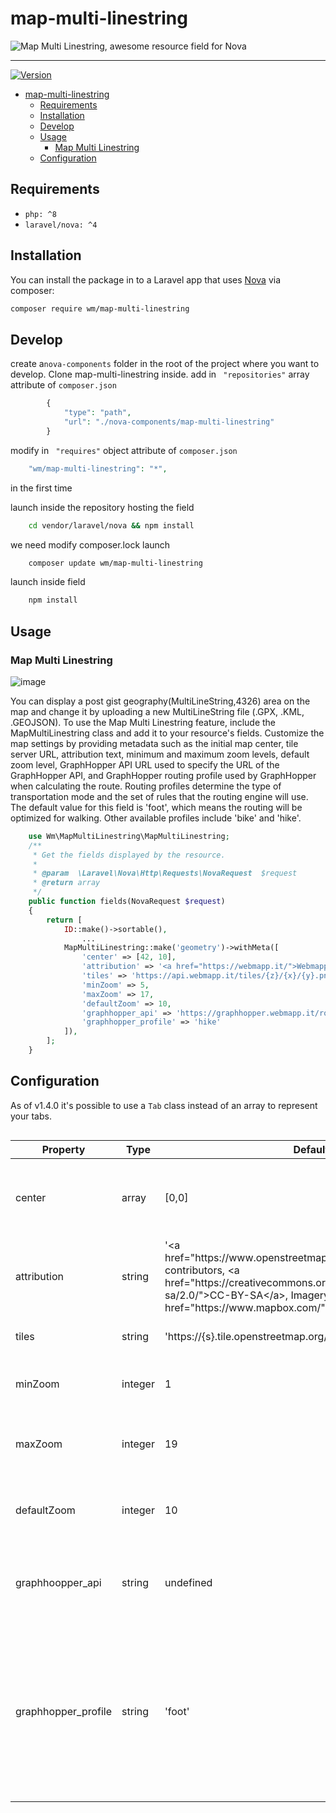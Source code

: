 # map-multi-linestring
![Map Multi Linestring, awesome resource field for Nova](banner.jpg)

---

[![Version](http://poser.pugx.org/wm/map-multi-linestring/version)](https://packagist.org/packages/wm/map-multi-linestring)

- [map-multi-linestring](#map-multi-linestring)
  - [Requirements](#requirements)
  - [Installation](#installation)
  - [Develop](#develop)
  - [Usage](#usage)
    - [Map Multi Linestring](#map-multi-linestring-1)
  - [Configuration](#configuration)

## Requirements

- `php: ^8`
- `laravel/nova: ^4`

## Installation

You can install the package in to a Laravel app that uses [Nova](https://nova.laravel.com) via composer:

```bash
composer require wm/map-multi-linestring
```
## Develop
create a```nova-components``` folder in the root of the project where you want to develop.
Clone map-multi-linestring inside.
add  in ``` "repositories"``` array  attribute of ```composer.json```  
```php 
        {
            "type": "path",
            "url": "./nova-components/map-multi-linestring"
        }
```

modify  in ``` "requires"``` object  attribute of ```composer.json```  
```php 
    "wm/map-multi-linestring": "*",
```
in the first time

launch inside the repository hosting the field
```bash
    cd vendor/laravel/nova && npm install
```
we need modify composer.lock 
launch
```bash
    composer update wm/map-multi-linestring
```

launch inside field
```bash
    npm install
```

## Usage

### Map Multi Linestring

![image](field.png)

You can display a post gist geography(MultiLineString,4326) area on the map and change it by uploading a new MultiLineString file (.GPX, .KML, .GEOJSON).
To use the Map Multi Linestring feature, include the MapMultiLinestring class and add it to your resource's fields. Customize the map settings by providing metadata such as the initial map center, tile server URL, attribution text, minimum and maximum zoom levels, default zoom level, GraphHopper API URL used to specify the URL of the GraphHopper API, and GraphHopper routing profile used by GraphHopper when calculating the route. Routing profiles determine the type of transportation mode and the set of rules that the routing engine will use. The default value for this field is 'foot', which means the routing will be optimized for walking. Other available profiles include 'bike' and 'hike'.

```php
    use Wm\MapMultiLinestring\MapMultiLinestring;
    /**
     * Get the fields displayed by the resource.
     *
     * @param  \Laravel\Nova\Http\Requests\NovaRequest  $request
     * @return array
     */
    public function fields(NovaRequest $request)
    {
        return [
            ID::make()->sortable(),
                ...
            MapMultiLinestring::make('geometry')->withMeta([
                'center' => [42, 10],
                'attribution' => '<a href="https://webmapp.it/">Webmapp</a> contributors',
                'tiles' => 'https://api.webmapp.it/tiles/{z}/{x}/{y}.png',
                'minZoom' => 5,
                'maxZoom' => 17,
                'defaultZoom' => 10,
                'graphhopper_api' => 'https://graphhopper.webmapp.it/route',
                'graphhopper_profile' => 'hike'
            ]),
        ];
    }
```
## Configuration

As of v1.4.0 it's possible to use a `Tab` class instead of an array to represent your tabs.

<div style="overflow-x:auto;">
  <table style="width: 100%">
    <thead>
      <tr>
        <th>Property</th>
        <th>Type</th>
        <th style="width: 10%;">Default</th>
        <th>Description</th>
      </tr>
    </thead>
    <tbody>
      <tr>
        <td>center</td>
        <td>array</td>
        <td>[0,0]</td>
        <td>The coordinates used to center the view of an empty map.</td>
      </tr>
      <tr>
        <td>attribution</td>
        <td>string</td>
        <td>'&lt;a href="https://www.openstreetmap.org/"&gt;OpenStreetMap&lt;/a&gt; contributors, &lt;a href="https://creativecommons.org/licenses/by-sa/2.0/"&gt;CC-BY-SA&lt;/a&gt;, Imagery (c) &lt;a href="https://www.mapbox.com/"&gt;Mapbox&lt;/a&gt;'</td>
        <td>The HTML content displayed as map attribution.</td>
      </tr>
      <tr>
        <td>tiles</td>
        <td>string</td>
        <td>'https://{s}.tile.openstreetmap.org/{z}/{x}/{y}.png'</td>
        <td>The tile URL used for the map.</td>
      </tr>
      <tr>
        <td>minZoom</td>
        <td>integer</td>
        <td>1</td>
        <td>The minimum zoom level allowed on the map.</td>
      </tr>
      <tr>
        <td>maxZoom</td>
        <td>integer</td>
        <td>19</td>
        <td>The maximum zoom level allowed on the map.</td>
      </tr>
      <tr>
        <td>defaultZoom</td>
        <td>integer</td>
        <td>10</td>
        <td>The initial zoom level when the map is first displayed.</td>
      </tr>
      <tr>
        <td>graphhoopper_api</td>
        <td>string</td>
        <td>undefined</td>
        <td>The URL of the GraphHopper API used for routing requests.</td>
      </tr>
      <tr>
        <td>graphhopper_profile</td>
        <td>string</td>
        <td>'foot'</td>
        <td>The routing profile used by GraphHopper for calculating the route. Default is optimized for walking. All available profiles: 'bike', 'foot', and 'hike'.</td>
      </tr>
    </tbody>
  </table>
</div>



